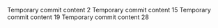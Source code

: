 Temporary commit content 2
Temporary commit content 15
Temporary commit content 19
Temporary commit content 28
